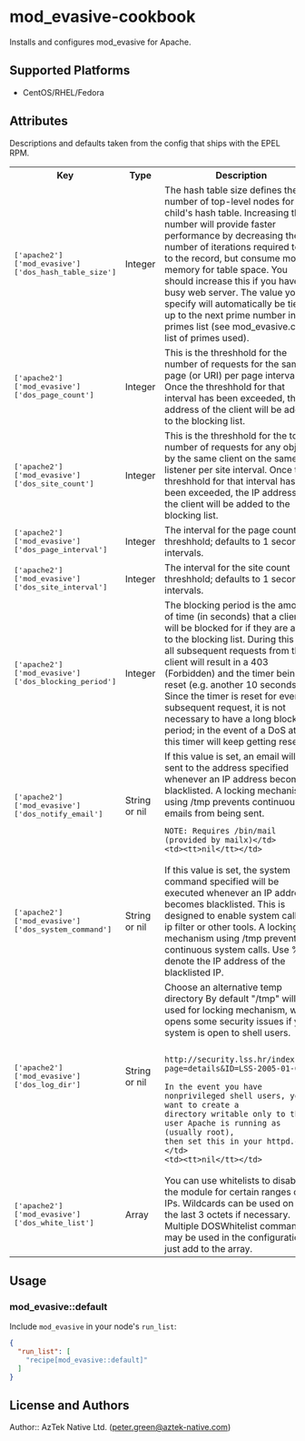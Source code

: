 # mod_evasive-cookbook

Installs and configures mod_evasive for Apache.


## Supported Platforms

* CentOS/RHEL/Fedora

## Attributes
Descriptions and defaults taken from the config that ships with the EPEL
RPM.

<table>
  <tr>
    <th>Key</th>
    <th>Type</th>
    <th>Description</th>
    <th>Default</th>
  </tr>
  <tr>
    <td><tt>['apache2']['mod_evasive']['dos_hash_table_size']</tt></td>
    <td>Integer</td>
    <td>The hash table size defines the number of top-level nodes for each
    child's hash table.  Increasing this number will provide faster
    performance by decreasing the number of iterations required to get to the
    record, but consume more memory for table space.  You should increase
    this if you have a busy web server.  The value you specify will
    automatically be tiered up to the next prime number in the primes list
    (see mod_evasive.c for a list of primes used).</td>
    <td><tt>3097</tt></td>
  </tr>
  <tr>
    <td><tt>['apache2']['mod_evasive']['dos_page_count']</tt></td>
    <td>Integer</td>
    <td>This is the threshhold for the number of requests for the same page (or
    URI) per page interval.  Once the threshhold for that interval has been
    exceeded, the IP address of the client will be added to the blocking
    list.</td>
    <td><tt>2</tt></td>
  </tr>
  <tr>
    <td><tt>['apache2']['mod_evasive']['dos_site_count']</tt></td>
    <td>Integer</td>
    <td>This is the threshhold for the total number of requests for any object by
    the same client on the same listener per site interval.  Once the
    threshhold for that interval has been exceeded, the IP address of the
    client will be added to the blocking list.</td>
    <td><tt>50</tt></td>
  </tr>
  <tr>
    <td><tt>['apache2']['mod_evasive']['dos_page_interval']</tt></td>
    <td>Integer</td>
    <td>The interval for the page count threshhold; defaults to 1 second
    intervals.</td>
    <td><tt>1</tt></td>
  </tr>
  <tr>
    <td><tt>['apache2']['mod_evasive']['dos_site_interval']</tt></td>
    <td>Integer</td>
    <td>The interval for the site count threshhold; defaults to 1 second
    intervals.</td>
    <td><tt>1</tt></td>
  </tr>
  <tr>
    <td><tt>['apache2']['mod_evasive']['dos_blocking_period']</tt></td>
    <td>Integer</td>
    <td>The blocking period is the amount of time (in seconds) that a client will
    be blocked for if they are added to the blocking list.  During this time,
    all subsequent requests from the client will result in a 403 (Forbidden)
    and the timer being reset (e.g. another 10 seconds).  Since the timer is
    reset for every subsequent request, it is not necessary to have a long
    blocking period; in the event of a DoS attack, this timer will keep
    getting reset.</td>
    <td><tt>10</tt></td>
  </tr>
  <tr>
    <td><tt>['apache2']['mod_evasive']['dos_notify_email']</tt></td>
    <td>String or nil</td>
    <td>If this value is set, an email will be sent to the address specified
    whenever an IP address becomes blacklisted.  A locking mechanism using
    /tmp prevents continuous emails from being sent.
   
    NOTE: Requires /bin/mail (provided by mailx)</td>
    <td><tt>nil</tt></td>
  </tr>
  <tr>
    <td><tt>['apache2']['mod_evasive']['dos_system_command']</tt></td>
    <td>String or nil</td>
    <td>If this value is set, the system command specified will be executed
    whenever an IP address becomes blacklisted.  This is designed to enable
    system calls to ip filter or other tools.  A locking mechanism using /tmp
    prevents continuous system calls.  Use %s to denote the IP address of the
    blacklisted IP.</td>
    <td><tt>nil</tt></td>
  </tr>
  <tr>
    <td><tt>['apache2']['mod_evasive']['dos_log_dir']</tt></td>
    <td>String or nil</td>
    <td>Choose an alternative temp directory By default "/tmp" will be used for
    locking mechanism, which opens some security issues if your system is
    open to shell users.
   
      http://security.lss.hr/index.php?page=details&ID=LSS-2005-01-01
   
    In the event you have nonprivileged shell users, you'll want to create a
    directory writable only to the user Apache is running as (usually root),
    then set this in your httpd.conf.</td>
    <td><tt>nil</tt></td>
  </tr>
  <tr>
    <td><tt>['apache2']['mod_evasive']['dos_white_list']</tt></td>
    <td>Array</td>
    <td>You can use whitelists to disable the module for certain ranges of
    IPs. Wildcards can be used on up to the last 3 octets if necessary.  
    Multiple DOSWhitelist commands may be used in the configuration; just
    add to the array.</td>
    <td><tt>[ "127.0.0.1" ]</tt></td>
  </tr>
</table>

## Usage

### mod_evasive::default

Include `mod_evasive` in your node's `run_list`:

```json
{
  "run_list": [
    "recipe[mod_evasive::default]"
  ]
}
```

## License and Authors

Author:: AzTek Native Ltd. (<peter.green@aztek-native.com>)
